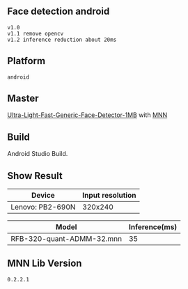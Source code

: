 ## Face detection android
    v1.0
    v1.1 remove opencv
	v1.2 inference reduction about 20ms
## Platform 
    android
## Master
[Ultra-Light-Fast-Generic-Face-Detector-1MB](https://github.com/Linzaer/Ultra-Light-Fast-Generic-Face-Detector-1MB) with [MNN](https://github.com/alibaba/MNN)

## Build
Android Studio Build.

## Show Result
Device | Input resolution
-------| ---------
Lenovo: PB2-690N | 320x240

Model         | Inference(ms)
----          | ----
RFB-320-quant-ADMM-32.mnn | 35

## MNN Lib Version 
    0.2.2.1
